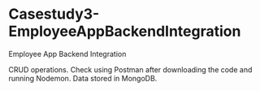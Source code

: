 # Casestudy3-EmployeeAppBackendIntegration
Employee App Backend Integration

CRUD operations. Check using Postman after downloading the code and running Nodemon. Data stored in MongoDB.

